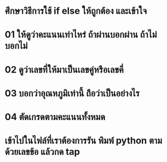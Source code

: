 # ศึกษาวิธีการใช้ if else ให้ถูกต้อง และเข้าใจ
# 01 ให้ดูว่าคะแนนเท่าไหร่ ถ้าผ่านบอกผ่าน ถ้าไม่บอกไม่
# 02 ดูว่าเลขที่ให้มาเป็นเลขคู่หรือเลขคี่
# 03 บอกว่าอุณหภูมิเท่านี้ ถือว่าเป็นอย่างไร
# 04 ตัดเกรดตามคะแนนทั้งหมด
# เข้าไปในไฟล์ที่เราต้องการรัน พิมพ์ python ตามด้วยเลขข้อ แล้วกด tap